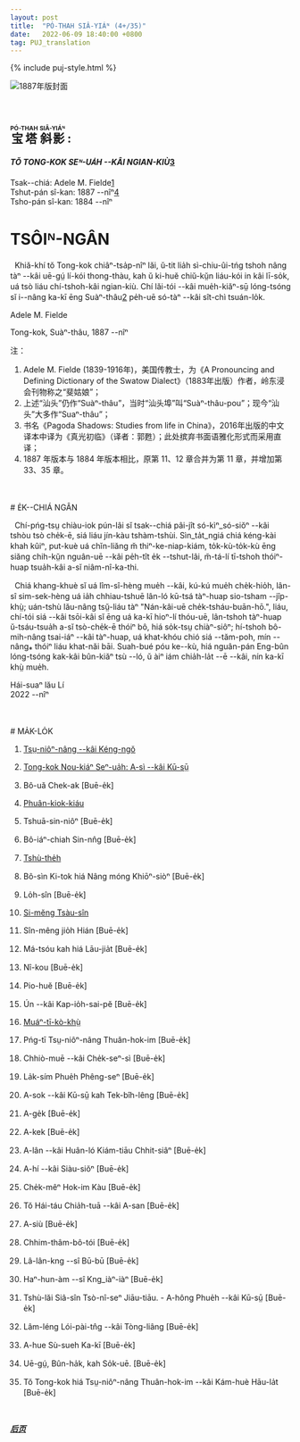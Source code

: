 ```yaml
---
layout: post
title:  "PÓ-THAH SIÂ-YIÁᴺ (4+/35)"
date:   2022-06-09 18:40:00 +0800
tag: PUJ_translation
---
```


{% include puj-style.html %}


![1887年版封面](https://media.githubusercontent.com/media/DonAnthonyLee/DonAnthonyLee.github.io/main/images/PagodaShadowsCover.png)

<br>
<h2>
<ruby style="ruby-position:over">
		<rb class="markup_main">宝塔</rb>
		<rp>(</rp><rt class="markup_over">PÓ-THAH</rt><rp>)</rp>
</ruby>
<ruby style="ruby-position:over">
		<rb class="markup_main">斜影</rb>
		<rp>(</rp><rt class="markup_over">SIÂ-YIÁᴺ</rt><rp>)</rp>
</ruby>
 : </h2>
<!-- 内注：此书大多描写当时社会的女性种种令人愤概的遭遇，作者起此书名具有比喻意义，故此译者更偏向于直译；虽然该书中有些言论也许带有个人情感及夸大成分，但仍不失其纪实风格；当中讲述溺婴那种风俗，即使在上世纪 50-60 年代左右时，在农村老一辈眼中还司空见惯；知道我们过去的不足，更能让我们未来走得更远，所以译者对书中种种一概不予避忌，尽量采用贴近原文的手法进行翻译。 -->

<h4><i>TŎ TONG-KOK SEᴺ-UA̍H &#x002D;&#x002D;KÂI NGIAN-KIÙ</i><a href="#note_3" class="note">3</a></h4>

Tsak&#x002D;&#x002D;chiá: Adele M. Fielde<a href="#note_1" class="note">1</a><br>
Tshut-pán sî-kan: 1887 &#x002D;&#x002D;nîⁿ<a href="#note_4" class="note">4</a><br>
Tsho-pán sî-kan: 1884 &#x002D;&#x002D;nîⁿ<br>

<!-- PREFACE. -->
# TSÔIᴺ-NGÂN

<!-- THESE studies have been made during a residence of ten years in China, with a knowledge of the language of the people, and an opportunity for close observation of their social customs. The autobiographies and the stories are exact translations of verbal narrations given to the author in the Swatow dialect. -->
&nbsp;&nbsp;Khiă-khí tŏ Tong-kok chiâⁿ-tsa̍p-nîⁿ lăi, ŭ-tit lia̍h sì-chiu-ûi-tńg tshoh nâng tàⁿ &#x002D;&#x002D;kâi uē-gṳ́ lí-kói thong-thàu, kah ŭ ki-huĕ chiŭ-kṳ̆n liáu-kói in kâi lī-so̍k, uá tsò liáu chí-tshoh-kâi ngian-kiù. Chí lăi-tói &#x002D;&#x002D;kâi mue̍h-kiăⁿ-sṳ̄ lóng-tsóng sĭ i&#x002D;&#x002D;nâng ka-kī ēng Suàⁿ-thâu<a href="#note_2" class="note">2</a> pe̍h-uē só-tàⁿ &#x002D;&#x002D;kâi sît-chì tsuán-lo̍k.<br>

<!-- A. M. F.-->
Adele M. Fielde<br>
<!-- SWATOW, CHINA, 1887 -->
Tong-kok, Suàⁿ-thâu, 1887 &#x002D;&#x002D;nîⁿ

注：
1. <span id="note_1">Adele M. Fielde (1839-1916年)，美国传教士，为《A Pronouncing and Defining Dictionary of the Swatow Dialect》（1883年出版）作者，岭东浸会刊物称之“斐姑娘”；</span>
2. <span id="note_2">上述“汕头”仍作“Suàⁿ-thâu”，当时“汕头埠”叫“Suàⁿ-thâu-pou”；现今“汕头”大多作“Suaⁿ-thâu”；</span>
3. <span id="note_3">书名《Pagoda Shadows: Studies from life in China》，2016年出版的中文译本中译为《真光初临》（译者：郭甦）；此处摈弃书面语雅化形式而采用直译；</span>
4. <span id="note_4">1887 年版本与 1884 年版本相比，原第 11、12 章合并为第 11 章，并增加第 33、35 章。</span>
<!-- 内注：译者约在 2007 年寻找《菲尔德词典》时无意中初次接触此书，看过部分内容后就再也未曾再拜读（英文水平有限），直到想起用白话字直接翻译时，在网络查询时方才获知 2016 年已有中译本；可惜译者无缘拜读中译本，只是从网络信息得知书名等零星信息，再而也想顺道提升英文水平，就直接拿当时的 1887 年版本来翻译了。 -->

<br>
<br>
# E̍K&#x002D;&#x002D;CHIÁ NGÂN

&nbsp;&nbsp;Chí-pńg-tsṳ chiàu-iok pún-lâi sĭ tsak&#x002D;&#x002D;chiá pâi-jît só-kìⁿ_só-siŏⁿ &#x002D;&#x002D;kâi tshòu tsò che̍k-ē, siá liáu jín-kàu tshàm-tshùi. Sìn_ta̍t_ngiá chiá kéng-kài khah kûiⁿ, put-kuè uá chĭn-liăng m̆ thiⁿ-ke-niap-kiám, to̍k-kù-to̍k-kù ēng siăng chih-kṳ̆n nguân-uē &#x002D;&#x002D;kâi pe̍h-tît e̍k &#x002D;&#x002D;tshut-lâi, m̆-tá-lí tī-tshoh thóiⁿ-huap tsua̍h-kâi a-sĭ niâm-nî-ka-thi.

&nbsp;&nbsp;Chiá khang-khuè sĭ uá lîm-sî-hèng mue̍h &#x002D;&#x002D;kâi, kú-kú mue̍h che̍k-hio̍h, lân-sî sim-sek-hèng uá ia̍h chhiau-tshuē lân-ló kū-tsá tàⁿ-huap sio-tsham &#x002D;&#x002D;jîp-khṳ̀; uán-tshù lău-nâng tsṳ̆-liáu tàⁿ "Nán-kâi-uē che̍k-tsháu-buān-hō.", liáu, chí-tói siá &#x002D;&#x002D;kâi tsōi-kâi sĭ ēng uá ka-kī hioⁿ-lí thóu-uē, lân-tshoh tàⁿ-huap ŭ-tsáu-tsua̍h a-sĭ tsò-che̍k-ē thóiⁿ bô, hiá so̍k-tsṳ chiàⁿ-siôⁿ; hí-tshoh bô-mih-nâng tsai-iáⁿ &#x002D;&#x002D;kâi tàⁿ-huap, uá khat-khóu chió siá &#x002D;&#x002D;tăm-poh, mín &#x002D;&#x002D;nâng⁎ thóiⁿ liáu khat-năi bāi. Suah-bué póu ke&#x002D;&#x002D;kù, hiá nguân-pán Eng-bûn lóng-tsóng kak-kâi bûn-kiăⁿ tsù &#x002D;&#x002D;ló, ŭ àiⁿ iám chia̍h-la̍t &#x002D;&#x002D;ē &#x002D;&#x002D;kâi, nín ka-kī khṳ̀ mue̍h.

Hái-suaⁿ lău Lí<br>
2022 &#x002D;&#x002D;nîⁿ
<!-- 内注 1：译者在 2007 年左右尝试编写幼儿母语启蒙课程时因遇到多样性问题而放弃，对潮州话各地区多样性感触颇深。一种方言，不仅仅只是语音，还包括词汇；而词汇的背后恰恰与地方文化息息相关，不同喜好的人群必然对词汇的选择甚至书面语、外来词等接纳都存在不同。甚至于当时还有某位仁兄讽刺译者在说“闽南语”，因为译者的家乡土话在词汇上（甚至语法上）都与这位仁兄差别甚大；譬如，译者的家乡土话有些词语（比如 tsò-che̍k-ē）不合音，得（tit）等助词用得相当频繁，甚至于 “ugly” 的表述，译者处有 bái; bái-thóiⁿ; bái-khuàⁿ; mó-thóiⁿ; thái-ko 等等一大堆词汇，有怎可能去用那 “chhiú-lŏu” 一词呢？ -->
<!-- 内注 2：故此，《Pagoda Shadows》一书的白话字译文虽然以译者的家乡土话为主，但会夹杂着《菲尔德词典》中出现的大量相关词，甚至《卓威廉词典》中的一些在现今还会使用的词语，但是译者使用前会反复斟酌并参考有限资料来使用，以免牛头不对马嘴。而对于那些动不动就鼓吹 “潮州话”、“潮汕话”、“潮语” 如何如何的各路专家、学者、高人，若不幸本文被你们所见到，请读过前三至四章译文再来批判这段言语。 -->

<br>
<br>
<!-- CONTENTS -->
# MA̍K-LO̍K

<!-- The Status of Woman -->
1. [Tsṳ-niôⁿ-nâng &#x002D;&#x002D;kâi Kéng-ngŏ](PagodaShadowsPage001.html)
<!-- Child-life in Cathay: The Story of Number Four -->
2. [Tong-kok Nou-kiáⁿ Seⁿ-ua̍h: A-sì &#x002D;&#x002D;kâi Kū-sṳ̄](PagodaShadowsPage009.html)
<!-- The Extent of a Great Crime -->
3. Bô-uă Chek-ak [Buē-e̍k]
<!-- Foot-binding -->
4. [Phuân-kiok-kiáu](PagodaShadowsPage027.html)
<!-- An Espousal -->
5. Tshuā-sin-niôⁿ [Buē-e̍k]
<!-- The Invisible Bridegroom -->
6. Bô-iáⁿ-chiah Sin-nn̂g [Buē-e̍k]
<!-- Habitations -->
7. [Tshù-the̍h](PagodaShadowsPage043-044.html)
<!-- The Inconvenience of Heathenism -->
8. Bô-sìn Ki-tok hiá Nâng móng Khiōⁿ-siòⁿ [Buē-e̍k]
<!-- Spiritualism -->
9. Lo̍h-sîn [Buē-e̍k]
<!-- The Kitchen-God -->
10. [Si-mĕng Tsàu-sîn](PagodaShadowsPage061.html)
<!-- The Influence of the Idols -->
11. Sîn-mêng jio̍h Hián [Buē-e̍k]
<!-- The Stone Princess and her Train -->
12. Má-tsóu kah hiá Lāu-jia̍t [Buē-e̍k]
<!-- Buddhist Nuns -->
13. Nî-kou [Buē-e̍k]
<!-- Loan Associations -->
14. Pio-huĕ [Buē-e̍k]
<!-- Our Apothecary -->
15. Ún &#x002D;&#x002D;kâi Kap-io̍h-sai-pĕ [Buē-e̍k]
<!-- Ramblings -->
16. [Muáⁿ-tī-kò-khṳ̀](PagodaShadowsPage080-081.html)
<!-- Native Female Evangelists -->
17. Pńg-tī Tsṳ-niôⁿ-nâng Thuân-hok-im [Buē-e̍k]
<!-- Biography of Little Gale -->
18. Chhiò-muē &#x002D;&#x002D;kâi Che̍k-seⁿ-sì [Buē-e̍k]
<!-- The Autobiography of Aunt Luck -->
19. La̍k-sím Phue̍h Phêng-seⁿ [Buē-e̍k]
<!-- The Story of Speed and the Bamboo Dragon -->
20. A-sok &#x002D;&#x002D;kâi Kū-sṳ̄ kah Tek-bîh-lêng [Buē-e̍k]
<!-- Gold Getter -->
21. A-ge̍k [Buē-e̍k]
<!-- Keepsake -->
22. A-kek [Buē-e̍k]
<!-- Orchid Loses seven-tenths of her Sorrow -->
23. A-lân &#x002D;&#x002D;kâi Huân-ló Kiám-tiāu Chhit-siâⁿ [Buē-e̍k]
<!-- Love's Purposes -->
24. A-hí &#x002D;&#x002D;kâi Siàu-siŏⁿ [Buē-e̍k]
<!-- One Night's Work -->
25. Che̍k-mêⁿ Hok-im Kàu [Buē-e̍k]
<!-- The Herb that Grew on a Pirate Island -->
26. Tŏ Hái-táu Chia̍h-tuā &#x002D;&#x002D;kâi A-san [Buē-e̍k]
<!-- Tapestry -->
27. A-siù [Buē-e̍k]
<!-- Out of the Depths -->
28. Chhim-thâm-bô-tói [Buē-e̍k]
<!-- The Mists of Morning -->
29. Lâ-lân-kng &#x002D;&#x002D;sî Bū-bū [Buē-e̍k]
<!-- Light at Eventide -->
30. Haⁿ-hun-àm &#x002D;&#x002D;sî Kng_iàⁿ-iàⁿ [Buē-e̍k]
<!-- How a Familiar Spirit was Ejected from a Household. - The Story Told by Tolerance -->
31. Tshù-lăi Siâ-sîn Tsò-nî-seⁿ Jiāu-tiāu. - A-hông Phue̍h &#x002D;&#x002D;kâi Kū-sṳ̄ [Buē-e̍k]
<!-- The Pillars of the Church at South Spur -->
32. Lâm-léng Lói-pài-tn̂g &#x002D;&#x002D;kâi Tòng-liâng [Buē-e̍k]
<!-- Silver Flower's Account of Herself -->
33. A-hue Sù-sueh Ka-kī [Buē-e̍k]
<!-- Language, Literature, and Folklore. -->
34. Uē-gṳ́, Bûn-ha̍k, kah So̍k-uē. [Buē-e̍k]
<!-- The Sphere of Women's Work in China -->
35. Tŏ Tong-kok hiá Tsṳ-niôⁿ-nâng Thuân-hok-im &#x002D;&#x002D;kâi Kám-huè Hāu-la̍t [Buē-e̍k]
<br>


***[后页](PagodaShadowsPage001.html)***